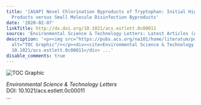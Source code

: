 ```yaml
---
title: '[ASAP] Novel Chlorination Byproducts of Tryptophan: Initial High-Yield Transformation
  Products versus Small Molecule Disinfection Byproducts'
date: '2020-02-07'
linkTitle: http://dx.doi.org/10.1021/acs.estlett.0c00011
source: 'Environmental Science & Technology Letters: Latest Articles (ACS Publications)'
description: '<p><img src="https://pubs.acs.org/na101/home/literatum/publisher/achs/journals/content/estlcu/0/estlcu.ahead-of-print/acs.estlett.0c00011/20200207/images/medium/ez0c00011_0004.gif"
  alt="TOC Graphic"/></p><div><cite>Environmental Science & Technology Letters</cite></div><div>DOI:
  10.1021/acs.estlett.0c00011</div> ...'
disable_comments: true
---
```

<p><img src="https://pubs.acs.org/na101/home/literatum/publisher/achs/journals/content/estlcu/0/estlcu.ahead-of-print/acs.estlett.0c00011/20200207/images/medium/ez0c00011_0004.gif" alt="TOC Graphic"/></p><div><cite>Environmental Science & Technology Letters</cite></div><div>DOI: 10.1021/acs.estlett.0c00011</div> ...